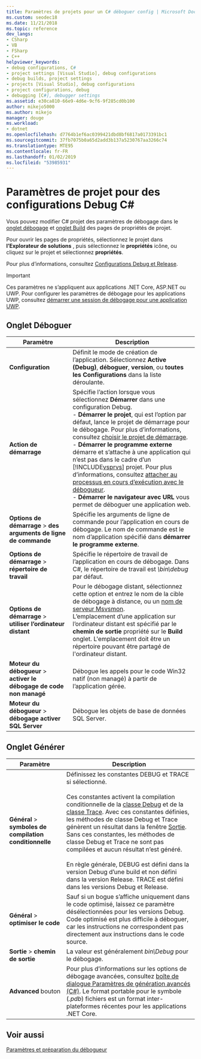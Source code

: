 ```yaml
---
title: Paramètres de projets pour un C# déboguer config | Microsoft Docs
ms.custom: seodec18
ms.date: 11/21/2018
ms.topic: reference
dev_langs:
- CSharp
- VB
- FSharp
- C++
helpviewer_keywords:
- debug configurations, C#
- project settings [Visual Studio], debug configurations
- debug builds, project settings
- projects [Visual Studio], debug configurations
- project configurations, debug
- debugging [C#], debugger settings
ms.assetid: e30ca810-66e9-4d6e-9cf6-9f285cd0b100
author: mikejo5000
ms.author: mikejo
manager: douge
ms.workload:
- dotnet
ms.openlocfilehash: d7764b1ef6ac0399421dbd8bf6817a0173391bc1
ms.sourcegitcommit: 37fb7075b0a65d2add3b137a5230767aa3266c74
ms.translationtype: MTE95
ms.contentlocale: fr-FR
ms.lasthandoff: 01/02/2019
ms.locfileid: "53985931"
---
```

# <a name="project-settings-for--c-debug-configurations"></a>Paramètres de projet pour des configurations Debug C#

Vous pouvez modifier C# projet des paramètres de débogage dans le [onglet débogage](#debug-tab) et [onglet Build](#build-tab) des pages de propriétés de projet. 

Pour ouvrir les pages de propriétés, sélectionnez le projet dans **l’Explorateur de solutions** , puis sélectionnez le **propriétés** icône, ou cliquez sur le projet et sélectionnez **propriétés**.

Pour plus d’informations, consultez [Configurations Debug et Release](how-to-set-debug-and-release-configurations.md). 

>[!IMPORTANT]
>Ces paramètres ne s’appliquent aux applications .NET Core, ASP.NET ou UWP. Pour configurer les paramètres de débogage pour les applications UWP, consultez [démarrer une session de débogage pour une application UWP](start-a-debugging-session-for-a-store-app-in-visual-studio-vb-csharp-cpp-and-xaml.md).  
  
## <a name="debug-tab"></a>Onglet Déboguer  
  
|Paramètre|Description|
|-------------------------------------| - |
| **Configuration** | Définit le mode de création de l’application. Sélectionnez **Active (Debug)**, **déboguer**, **version**, ou **toutes les Configurations** dans la liste déroulante. |
| **Action de démarrage** | Spécifie l’action lorsque vous sélectionnez **Démarrer** dans une configuration Debug.<br />- **Démarrer le projet**, qui est l’option par défaut, lance le projet de démarrage pour le débogage. Pour plus d’informations, consultez [choisir le projet de démarrage](/previous-versions/visualstudio/visual-studio-2010/0s590bew(v=vs.100)).<br />- **Démarrer le programme externe** démarre et s’attache à une application qui n’est pas dans le cadre d’un [!INCLUDE[vsprvs](../code-quality/includes/vsprvs_md.md)] projet. Pour plus d’informations, consultez [attacher au processus en cours d’exécution avec le débogueur](attach-to-running-processes-with-the-visual-studio-debugger.md).<br />- **Démarrer le navigateur avec URL** vous permet de déboguer une application web. |
| **Options de démarrage** > **des arguments de ligne de commande** | Spécifie les arguments de ligne de commande pour l’application en cours de débogage. Le nom de commande est le nom d’application spécifié dans **démarrer le programme externe**. |
| **Options de démarrage** > **répertoire de travail** | Spécifie le répertoire de travail de l’application en cours de débogage. Dans C#, le répertoire de travail est *\bin\debug* par défaut.
| **Options de démarrage** > **utiliser l’ordinateur distant**|Pour le débogage distant, sélectionnez cette option et entrez le nom de la cible de débogage à distance, ou un [nom de serveur Msvsmon](../debugger/remote-debugging.md). <br />L’emplacement d’une application sur l’ordinateur distant est spécifié par le **chemin de sortie** propriété sur le **Build** onglet. L'emplacement doit être un répertoire pouvant être partagé de l'ordinateur distant. 
| **Moteur du débogueur** > **activer le débogage de code non managé** | Débogue les appels pour le code Win32 natif (non managé) à partir de l’application gérée. |
| **Moteur du débogueur** > **débogage activer SQL Server** | Débogue les objets de base de données SQL Server. |
  
## <a name="build-tab"></a>Onglet Générer  
  
|Paramètre|Description|  
|-------------|-----------------|  
|**Général** > **symboles de compilation conditionnelle**|Définissez les constantes DEBUG et TRACE si sélectionné.<br /><br /> Ces constantes activent la compilation conditionnelle de la [classe Debug](/dotnet/api/system.diagnostics.debug) et de la [classe Trace](/dotnet/api/system.diagnostics.trace). Avec ces constantes définies, les méthodes de classe Debug et Trace génèrent un résultat dans la fenêtre [Sortie](../ide/reference/output-window.md). Sans ces constantes, les méthodes de classe Debug et Trace ne sont pas compilées et aucun résultat n’est généré.<br /><br />En règle générale, DEBUG est défini dans la version Debug d’une build et non défini dans la version Release. TRACE est défini dans les versions Debug et Release.|  
|**Général** > **optimiser le code**|Sauf si un bogue s’affiche uniquement dans le code optimisé, laissez ce paramètre désélectionnées pour les versions Debug. Code optimisé est plus difficile à déboguer, car les instructions ne correspondent pas directement aux instructions dans le code source.|  
|**Sortie** > **chemin de sortie**|La valeur est généralement *bin\Debug* pour le débogage.|
|**Advanced** bouton|Pour plus d’informations sur les options de débogage avancées, consultez [boîte de dialogue Paramètres de génération avancés (C#)](../ide/reference/advanced-build-settings-dialog-box-csharp.md). Le format portable pour le symbole (*.pdb*) fichiers est un format inter-plateformes récentes pour les applications .NET Core. 
  
## <a name="see-also"></a>Voir aussi  
 [Paramètres et préparation du débogueur](../debugger/debugger-settings-and-preparation.md)